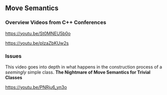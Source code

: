 ## Move Semantics


### Overview Videos from C++ Conferences
https://youtu.be/St0MNEU5b0o

https://youtu.be/pIzaZbKUw2s



### Issues 

This video goes into depth in what happens in the construction process of a *seemingly* simple class.
**The Nightmare of Move Semantics for Trivial Classes**

https://youtu.be/PNRju6_yn3o